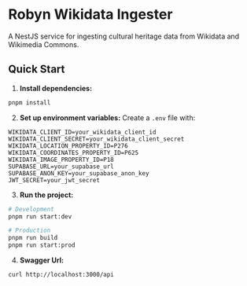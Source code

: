 # Robyn Wikidata Ingester

A NestJS service for ingesting cultural heritage data from Wikidata and Wikimedia Commons.

## Quick Start

1. **Install dependencies:**
```bash
pnpm install
```

2. **Set up environment variables:**
Create a `.env` file with:
```env
WIKIDATA_CLIENT_ID=your_wikidata_client_id
WIKIDATA_CLIENT_SECRET=your_wikidata_client_secret
WIKIDATA_LOCATION_PROPERTY_ID=P276
WIKIDATA_COORDINATES_PROPERTY_ID=P625
WIKIDATA_IMAGE_PROPERTY_ID=P18
SUPABASE_URL=your_supabase_url
SUPABASE_ANON_KEY=your_supabase_anon_key
JWT_SECRET=your_jwt_secret
```

3. **Run the project:**
```bash
# Development
pnpm run start:dev

# Production
pnpm run build
pnpm run start:prod
```

4. **Swagger Url:**
```bash
curl http://localhost:3000/api
